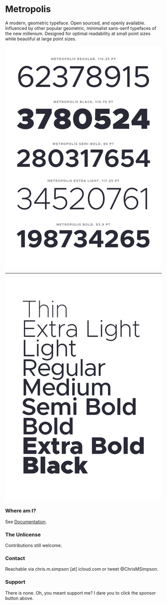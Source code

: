 # Metropolis

A modern, geometric typeface. Open sourced, and openly available. Influenced by other popular geometric, minimalist sans-serif typefaces of the new millenium. Designed for optimal readability at small point sizes while beautiful at large point sizes.

![Metropolis](./Images/Metro-1.png)

---

![Metropolis](./Images/Metro-2.png)

### Where am I?

See [Documentation](./Documentation/).

### The Unlicense

Contributions still welcome.

### Contact

Reachable via chris.m.simpson [at] icloud.com or tweet @ChrisMSimpson.

### Support

There is none. Oh, you meant support me? I dare you to click the sponsor button above.
